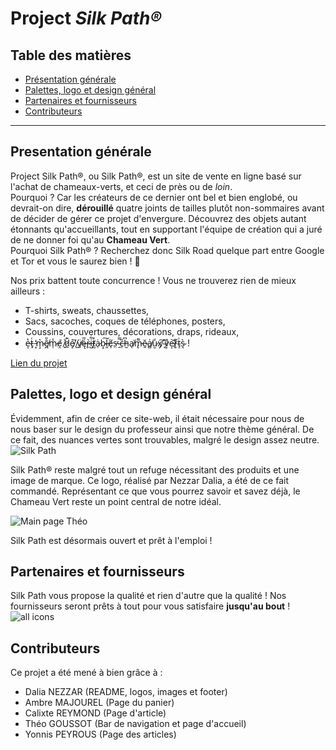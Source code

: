 # Project <em>Silk Path®</em>

## Table des matières 
* [Présentation générale](#presentation)
* [Palettes, logo et design général](#pldg)
* [Partenaires et fournisseurs](#pf)
* [Contributeurs](#contributor)
*******

<div id='presentation'/> 

## Presentation générale

Project Silk Path®, ou Silk Path®, est un site de vente en ligne basé sur l'achat de chameaux-verts, et ceci de près ou de <em>loin</em>.<br> 
Pourquoi ? Car les créateurs de ce dernier ont bel et bien englobé, ou devrait-on dire, <strong>dérouillé</strong> quatre joints de tailles plutôt non-sommaires avant de décider de gérer ce projet d'envergure. Découvrez des objets autant étonnants qu'accueillants, tout en supportant l'équipe de création qui a juré de ne donner foi qu'au <strong>Chameau Vert</strong>.<br>
Pourquoi Silk Path® ? Recherchez donc Silk Road quelque part entre Google et Tor et vous le saurez bien ! 🤠

Nos prix battent toute concurrence ! Vous ne trouverez rien de mieux ailleurs :
<ul>
<li>T-shirts, sweats, chaussettes,</li>
<li>Sacs, sacoches, coques de téléphones, posters,</li>
<li>Coussins, couvertures, décorations, draps, rideaux,</li>
<li>e̶͎̔t̷̟͑ ̵̝̒m̴̧͛ê̸̪̎m̷̜̾ḙ̸́ ̸̘͑d̷̲͊e̸̝̍ ̸̼̏v̸̱̈ę̶́̅r̷̥̀i̶̺͋t̸̰͒ȧ̷̹b̴͙͠l̵͈̇ȩ̸̏s̵̤̕ ̴̱̿c̶̜̏h̵̼͆a̸̖͘m̵̢͌ĕ̷̱a̸̻͑u̷̮̒x̸̡͠ ̴͉͛v̷͎̊e̶͎͝r̷͈͒t̴̨͗s̴͉̀ !</li>
</ul>

<a href="https://tgoussot.github.io/Project_Silk_Path/">Lien du projet</a>

<div id='pldg'/>

## Palettes, logo et design général

Évidemment, afin de créer ce site-web, il était nécessaire pour nous de nous baser sur le design du professeur ainsi que notre thème général. De ce fait, des nuances vertes sont trouvables, malgré le design assez neutre.
![Silk Path](https://user-images.githubusercontent.com/113182098/201232673-b38e6070-fa20-4f67-af6c-a420ab418c52.png)

Silk Path® reste malgré tout un refuge nécessitant des produits et une image de marque. Ce logo, réalisé par Nezzar Dalia, a été de ce fait commandé. Représentant ce que vous pourrez savoir et savez déjà, le Chameau Vert reste un point central de notre idéal.

![Main page Théo](https://user-images.githubusercontent.com/113182098/201232928-599b7cda-efba-43ef-a519-67e0587860c6.png)

Silk Path est désormais ouvert et prêt à l'emploi !

<div id='pf'/>

## Partenaires et fournisseurs

Silk Path vous propose la qualité et rien d'autre que la qualité ! Nos fournisseurs seront prêts à tout pour vous satisfaire <strong>jusqu'au bout</strong> !
![all icons](https://user-images.githubusercontent.com/113182098/201242843-fcc7e7fc-f548-4728-8fa7-c2137885639b.png)

<div id='contributor'/> 

## Contributeurs

Ce projet a été mené à bien grâce à : 
* Dalia NEZZAR (README, logos, images et footer)
* Ambre MAJOUREL (Page du panier)
* Calixte REYMOND (Page d'article)
* Théo GOUSSOT (Bar de navigation et page d'accueil)
* Yonnis PEYROUS (Page des articles)
